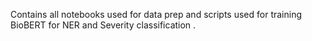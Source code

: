 Contains all notebooks used for data prep and scripts used for training BioBERT for NER and Severity classification .
